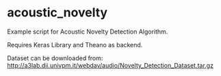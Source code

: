 # acoustic_novelty

Example script for Acoustic Novelty Detection Algorithm.

Requires Keras Library and Theano as backend.

Dataset can be downloaded from: http://a3lab.dii.univpm.it/webdav/audio/Novelty_Detection_Dataset.tar.gz
